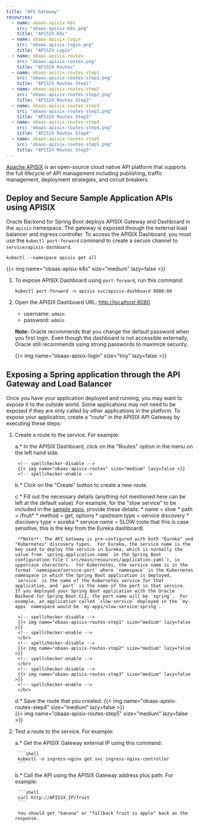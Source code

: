 ```yaml
---
title: "API Gateway"
resources:
  - name: obaas-apisix-k8s
    src: "obaas-apisix-k8s.png"
    title: "APISIX K8s"
  - name: obaas-apisix-login
    src: "obaas-apisix-login.png"
    title: "APISIX Login"
  - name: obaas-apisix-routes
    src: "obaas-apisix-routes.png"
    title: "APISIX Routes"
  - name: obaas-apisix-routes-step1
    src: "obaas-apisix-routes-step1.png"
    title: "APISIX Routes Step1"
  - name: obaas-apisix-routes-step2
    src: "obaas-apisix-routes-step2.png"
    title: "APISIX Routes Step2"
  - name: obaas-apisix-routes-step3
    src: "obaas-apisix-routes-step3.png"
    title: "APISIX Routes Step3"
  - name: obaas-apisix-routes-step4
    src: "obaas-apisix-routes-step4.png"
    title: "APISIX Routes Step4"
  - name: obaas-apisix-routes-step5
    src: "obaas-apisix-routes-step5.png"
    title: "APISIX Routes Step5"
---
```


[Apache APISIX](https://apisix.apache.org) is an open-source cloud native API platform that supports the full lifecycle of API management including publishing, traffic management, deployment strategies, and circuit breakers.

## Deploy and Secure Sample Application APIs using APISIX

Oracle Backend for Spring Boot deploys APISIX Gateway and Dashboard in the `apisix` namespace. The gateway is exposed through the external load balancer and ingress controller.  To access the APISIX Dashboard, you must use the `kubectl port-forward` command to create a secure channel to `service/apisix-dashboard`.

```shell
kubectl --namespace apisix get all
```

<!-- spellchecker-disable -->
{{< img name="obaas-apisix-k8s" size="medium" lazy=false >}}
<!-- spellchecker-enable -->

1. To expose APISIX Dashboard using `port-forward`, run this command:

    ```shell
    kubectl port-forward -n apisix svc/apisix-dashboard 8080:80
    ```

2. Open the APISIX Dashboard URL: <http://localhost:8080>

    * username: `admin`
    * password: `admin`

    **Note:** Oracle recommends that you change the default password when you first login.  Even though the dashboard is not accessible externally,
    Oracle still recommends using strong passwords to maximize security.

    <!-- spellchecker-disable -->
    {{< img name="obaas-apisix-login" size="tiny" lazy=false >}}
    <!-- spellchecker-enable -->

## Exposing a Spring application through the API Gateway and Load Balancer

Once you have your application deployed and running, you may want to expose it to the outside world. Some applications may not need to be
exposed if they are only called by other applications in the platform.
To expose your application, create a "route" in the APISIX API Gateway by executing these steps:

1. Create a route to the service. For example:

    a.* In the APISIX Dashboard, click on the "Routes" option in the menu on the left hand side.

        <!-- spellchecker-disable -->
        {{< img name="obaas-apisix-routes" size="medium" lazy=false >}}
        <!-- spellchecker-enable -->

    b.* Click on the "Create" button to create a new route.
    
	c.* Fill out the necessary details (anything not mentioned here can be left at the default value). For example, for the "slow service"
      to be included in the [sample apps](../../sample-apps), provide these details:
        * name = slow
        * path = /fruit*
        * method = get, options
        * upstream type = service discovery
        * discovery type = eureka
        * service name = SLOW     (note that this is case sensitive, this is the key from the Eureka dashboard)

        **Note**: The API Gateway is pre-configured with both "Eureka" and "Kubernetes" discovery types.  For Eureka, the service name is the key used to deploy the service in Eureka, which is normally the value from `spring.application.name` in the Spring Boot configuration file (`src/main/resources/application.yaml`), in uppercase characters.  For Kubernetes, the service name is in the format `namespace/service:port` where `namespace` is the Kubernetes namespace in which the Spring Boot application is deployed, `service` is the name of the Kubernetes service for that application, and `port` is the name of the port in that service.  If you deployed your Spring Boot application with the Oracle Backend for Spring Boot CLI, the port name will be `spring`.  For example, an application called `slow-service` deployed in the `my-apps` namespace would be `my-apps/slow-service:spring`.

        <!-- spellchecker-disable -->
        {{< img name="obaas-apisix-routes-step1" size="medium" lazy=false >}}
        <!-- spellchecker-enable -->
        </br>
        <!-- spellchecker-disable -->
        {{< img name="obaas-apisix-routes-step2" size="medium" lazy=false >}}
        <!-- spellchecker-enable -->
        </br>
        <!-- spellchecker-disable -->
        {{< img name="obaas-apisix-routes-step3" size="medium" lazy=false >}}
        <!-- spellchecker-enable -->
        </br>

    d.* Save the route that you created.
        <!-- spellchecker-disable -->
        {{< img name="obaas-apisix-routes-step4" size="medium" lazy=false >}}
        <!-- spellchecker-enable -->
        </br>
        <!-- spellchecker-disable -->
        {{< img name="obaas-apisix-routes-step5" size="medium" lazy=false >}}
        <!-- spellchecker-enable -->
        </br>

2. Test a route to the service. For example:

    a.* Get the APISIX Gateway external IP using this command:

        ```shell
        kubectl -n ingress-nginx get svc ingress-nginx-controller
        ```

    b.* Call the API using the APISIX Gateway address plus path. For example:

        ```shell
        curl http://APISIX_IP/fruit
        ```

        You should get "banana" or "fallback fruit is apple" back as the response.
